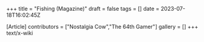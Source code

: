 +++
title = "Fishing (Magazine)"
draft = false
tags = []
date = 2023-07-18T16:02:45Z

[Article]
contributors = ["Nostalgia Cow","The 64th Gamer"]
gallery = []
+++
text/x-wiki